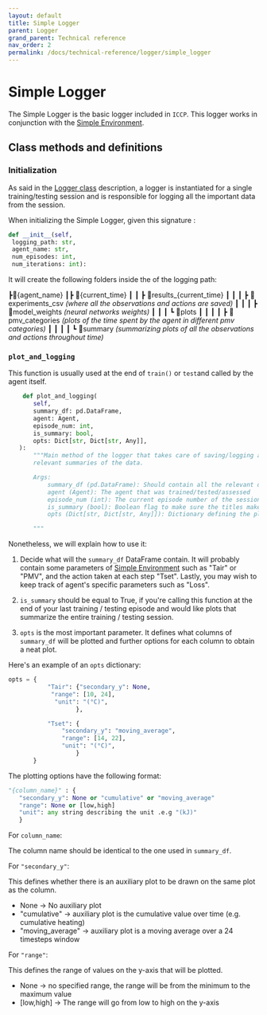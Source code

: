 ```yaml
---
layout: default
title: Simple Logger
parent: Logger
grand_parent: Technical reference
nav_order: 2
permalink: /docs/technical-reference/logger/simple_logger
---
```


# Simple Logger
The Simple Logger is the basic logger included in `ICCP`. This logger works in conjunction with the [Simple Environment](../../../../ICCP/docs/technical-reference/environment/simple_environment).


## Class methods and definitions


### Initialization

As said in the [Logger class](../../../../ICCP/docs/technical-reference/logger/logger_class) description, a logger is instantiated for a single training/testing session and is responsible for logging all the important data from the session.

When initializing the Simple Logger, given this signature : 
```python
def __init__(self,
 logging_path: str,
 agent_name: str, 
 num_episodes: int,
 num_iterations: int):
```
It will create the following folders inside the of the logging path:

┣📂{agent_name}
┃┣ 📂{current_time}
┃ ┃ ┣ 📂results_{current_time}
┃ ┃ ┃ ┣ 📂experiments_csv *(where all the observations and actions are saved)*
┃ ┃ ┃ ┣ 📂model_weights *(neural networks weights)*
┃ ┃ ┃ ┗ 📂plots
┃ ┃ ┃ ┃ ┣ 📂pmv_categories *(plots of the time spent by the agent in different pmv categories)*
┃ ┃ ┃ ┃ ┗ 📂summary *(summarizing plots of all the observations and actions throughout time)*
 

 ### `plot_and_logging`

 This function is usually used at the end of `train()` or `test`and called by the agent itself. 
 
 ```python
     def plot_and_logging(
        self,
        summary_df: pd.DataFrame,
        agent: Agent,
        episode_num: int,
        is_summary: bool,
        opts: Dict[str, Dict[str, Any]],
    ):
        """Main method of the logger that takes care of saving/logging all the data and plotting
        relevant summaries of the data.

        Args:
            summary_df (pd.DataFrame): Should contain all the relevant data needed to log and plot.
            agent (Agent): The agent that was trained/tested/assessed
            episode_num (int): The current episode number of the session (the logger can be called at the end of every episode )
            is_summary (bool): Boolean flag to make sure the titles make sense.
            opts (Dict[str, Dict[str, Any]]): Dictionary defining the plotting parameters.

        """
 ```

 Nonetheless, we will explain how to use it:

 1. Decide what will the `summary_df` DataFrame contain. It will probably contain some parameters of [Simple Environment](../../../../ICCP/docs/technical-reference/environment/simple_environment) such as "Tair" or "PMV", and the action taken at each step "Tset". Lastly, you may wish to keep track of agent's specific parameters such as "Loss".

 2. `is_summary` should be equal to True, if you're calling this function at the end of your last training / testing episode and would like plots that summarize the entire training / testing session.

 3. `opts` is the most important parameter. It defines what columns of `summary_df` will be plotted and further options for each column to obtain a neat plot.

 Here's an example of an `opts` dictionary:

 ```python
opts = {
            "Tair": {"secondary_y": None,
             "range": [10, 24],
              "unit": "(°C)",
                    },

            "Tset": {
                "secondary_y": "moving_average",
                "range": [14, 22],
                "unit": "(°C)",
                    }
        }
 ```

 The plotting options have the following format:

 ```python
"{column_name}" : {
    "secondary_y": None or "cumulative" or "moving_average"
    "range": None or [low,high]
    "unit": any string describing the unit .e.g "(kJ)"
    }
 ```

For `column_name`:

The column name should be identical to the one used in `summary_df`.

For `"secondary_y"`:

This defines whether there is an auxiliary plot to be drawn on the same plot as the column.

- None -> No auxiliary plot
- "cumulative" -> auxiliary plot is the cumulative value over time (e.g. cumulative heating)
- "moving_average" -> auxiliary plot is a moving average over a 24 timesteps window


For `"range"`:

This defines the range of values on the y-axis that will be plotted.

- None -> no specified range, the range will be from the minimum to the maximum value
- [low,high] -> The range will go from low to high on the y-axis














